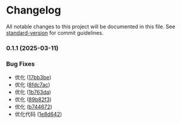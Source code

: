 # Changelog

All notable changes to this project will be documented in this file. See [standard-version](https://github.com/conventional-changelog/standard-version) for commit guidelines.

### 0.1.1 (2025-03-11)


### Bug Fixes

* 优化 ([17bb3be](https://github.com/billd-project/billd-live-admin-pro/commit/17bb3be4a50e529e58df630816cc94f584ef73df))
* 优化 ([8fdc7ac](https://github.com/billd-project/billd-live-admin-pro/commit/8fdc7ac6166318fdb18b1da0715fd6a8b9903f4b))
* 优化 ([1b763da](https://github.com/billd-project/billd-live-admin-pro/commit/1b763da49bc16a520ccda9b4eb6c3f073e2e7b35))
* 优化 ([89b82f3](https://github.com/billd-project/billd-live-admin-pro/commit/89b82f36624b0442c4fcb8a383799b8eafb2e0df))
* 优化 ([b744672](https://github.com/billd-project/billd-live-admin-pro/commit/b744672e95565e96391ad63a2320395fea552b21))
* 优化代码 ([1e8d642](https://github.com/billd-project/billd-live-admin-pro/commit/1e8d642ca37f7dd7ff6c5d3bfbe95e7b83aec4e6))
